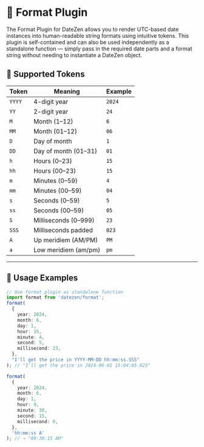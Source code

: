 # 🎨 Format Plugin

The Format Plugin for DateZen allows you to render UTC-based date instances into human-readable string formats using intuitive tokens.
This plugin is self-contained and can also be used independently as a standalone function — simply pass in the required date parts and a format string without needing to instantiate a DateZen object.

## 📘 Supported Tokens

| Token  | Meaning              | Example |
| ------ | -------------------- | ------- |
| `YYYY` | 4-digit year         | `2024`  |
| `YY`   | 2-digit year         | `24`    |
| `M`    | Month (1–12)         | `6`     |
| `MM`   | Month (01–12)        | `06`    |
| `D`    | Day of month         | `1`     |
| `DD`   | Day of month (01–31) | `01`    |
| `h`    | Hours (0–23)         | `15`    |
| `hh`   | Hours (00–23)        | `15`    |
| `m`    | Minutes (0–59)       | `4`     |
| `mm`   | Minutes (00–59)      | `04`    |
| `s`    | Seconds (0–59)       | `5`     |
| `ss`   | Seconds (00–59)      | `05`    |
| `S`    | Milliseconds (0–999) | `23`    |
| `SSS`  | Milliseconds padded  | `023`   |
| `A`    | Up meridiem (AM/PM)  | `PM`    |
| `a`    | Low meridiem (am/pm) | `pm`    |

---

## 🧪 Usage Examples

```ts
// Use format plugin as standalone function
import format from 'datezen/format';
format(
  {
    year: 2024,
    month: 6,
    day: 1,
    hour: 15,
    minute: 4,
    second: 5,
    millisecond: 23,
  },
  "I'll get the price in YYYY-MM-DD hh:mm:ss.SSS"
); // "I'll get the price in 2024-06-01 15:04:05.023"

format(
  {
    year: 2024,
    month: 6,
    day: 1,
    hour: 9,
    minute: 30,
    second: 15,
    millisecond: 0,
  },
  'hh:mm:ss A'
); // → "09:30:15 AM"
```